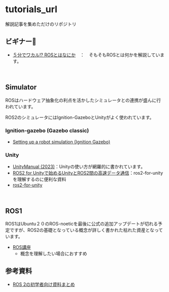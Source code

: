 # tutorials_url
解説記事を集めただけのリポジトリ

## ビギナー🔰

- [５分でワカル!? ROSとはなにか](https://docs.google.com/presentation/d/1BZU3nFDiSrUU7wAMpqgY4kU6-65wxzvfHVRZigsHlDI/edit#slide=id.p)　：　そもそもROSとは何かを解説しています。

<br>

## Simulator

ROSはハードウェア抽象化の利点を活かしたシミュレータとの連携が盛んに行われています。

ROS2のシミュレータにはIgnition-GazeboとUnityがよく使われています。

### Ignition-gazebo (Gazebo classic)

- [Setting up a robot simulation (Ignition Gazebo)](https://docs.ros.org/en/foxy/Tutorials/Advanced/Simulators/Ignition/Ignition.html)

### Unity

- [UnityManual (2023)](https://docs.unity3d.com/ja/2023.2/Manual/UnityManual.html)：Unityの使い方が網羅的に書かれています。
- [ROS2 for Unityで始めるUnityとROS2間の高速データ通信](https://zenn.dev/hakuturu583/articles/ros2_for_unity)：ros2-for-unityを理解するのに便利な資料
- [ros2-for-unity](https://github.com/RobotecAI/ros2-for-unity)

<br>

## ROS1

ROS1はUbuntu２０のROS-noeticを最後に公式の追加アップデートが切れる予定ですが、ROS2の基礎となっている概念が詳しく書かれた枯れた資産となっています。

- [ROS講座](https://qiita.com/srs/items/5f44440afea0eb616b4a)
  - 概念を理解したい場合におすすめ

## 参考資料

- [ROS 2の初学者向け資料まとめ](https://qiita.com/koichi_baseball/items/b15783ced5df8d5e56a6)
